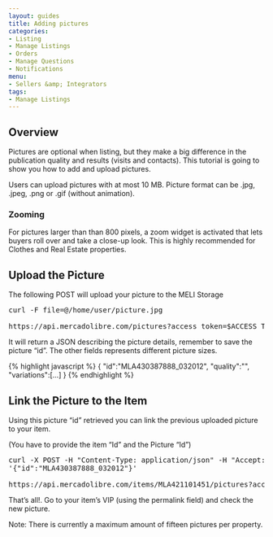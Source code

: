 ```yaml
---
layout: guides
title: Adding pictures
categories: 
- Listing
- Manage Listings
- Orders
- Manage Questions
- Notifications
menu: 
- Sellers &amp; Integrators
tags: 
- Manage Listings
---
```


## Overview 

Pictures are optional when listing, but they make a big difference in the publication quality and results (visits and contacts). This tutorial is going to show you how to add and upload pictures. 

Users can upload pictures with at most 10 MB. Picture format can be .jpg, .jpeg, .png or .gif (without animation). 

### Zooming
For pictures larger than than 800 pixels, a zoom widget is activated that lets buyers roll over and take a close-up look. This is highly recommended for Clothes and Real Estate properties.

## Upload the Picture

The following POST will upload your picture to the MELI Storage

<pre class="terminal">
curl -F file=@/home/user/picture.jpg

https://api.mercadolibre.com/pictures?access_token=$ACCESS_TOKEN
</pre>

It will return a JSON describing the picture details, remember to save the picture “id”. The other fields represents different picture sizes.

{% highlight javascript %}
{
   "id":"MLA430387888_032012",
   "quality":"",
   "variations":[...]
}
{% endhighlight %}

## Link the Picture to the Item

Using this picture “id” retrieved you can link the previous uploaded picture to your item.

(You have to provide the item “Id” and the Picture “Id”)

<pre class="terminal">
curl -X POST -H "Content-Type: application/json" -H "Accept: application/json" -d
'{"id":"MLA430387888_032012"}'

https://api.mercadolibre.com/items/MLA421101451/pictures?access_token=$ACCESS_TOKEN
</pre>

That’s all!. Go to your item’s VIP (using the permalink field) and check the new picture.

Note: There is currently a maximum amount of fifteen pictures per property.
